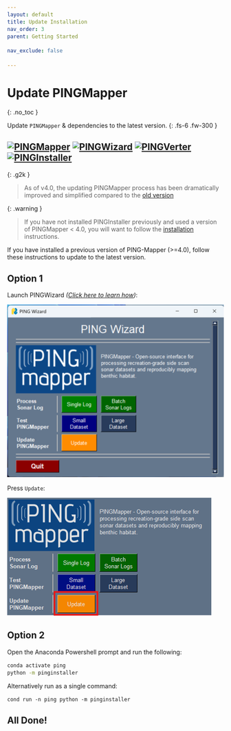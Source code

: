 ```yaml
---
layout: default
title: Update Installation
nav_order: 3
parent: Getting Started

nav_exclude: false

---
```


# Update PINGMapper
{: .no_toc }

Update `PINGMapper` & dependencies to the latest version.
{: .fs-6 .fw-300 }

[![PINGMapper](https://img.shields.io/pypi/v/pingmapper?label=PINGMapper)](https://pypi.org/project/pingmapper/) [![PINGWizard](https://img.shields.io/pypi/v/pingwizard?label=PINGWizard)](https://pypi.org/project/pingwizard/) [![PINGVerter](https://img.shields.io/pypi/v/pingverter?label=PINGVerter)](https://pypi.org/project/pingverter/) [![PINGInstaller](https://img.shields.io/pypi/v/pinginstaller?label=PINGInstaller)](https://pypi.org/project/pinginstaller/)
---

{: .g2k }
> As of v4.0, the updating PINGMapper process has been dramatically improved and simplified compared to the [old version](./UpdateInstallation_v1.md)

{: .warning }
> If you have not installed PINGInstaller previously and used a version of PINGMapper < 4.0, you will want to follow the [installation](./Installation.md) instructions.

If you have installed a previous version of PING-Mapper (>=4.0), follow these instructions to update to the latest version.

## Option 1

Launch PINGWizard *([Click here to learn how](./PINGWizard.md))*:

<img src="../../assets/running/PINGWizard_gui.PNG"/>

Press `Update`:

<img src="../../assets/install/pingwizard_update.PNG"/>

## Option 2

Open the Anaconda Powershell prompt and run the following:

```bash
conda activate ping
python -m pinginstaller
```

Alternatively run as a single command:

```base
cond run -n ping python -m pinginstaller
```

## All Done!